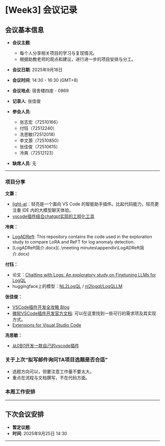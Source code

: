 # [Week3] 会议记录

## 会议基本信息

- **会议主题**:

  - 每个人分享相关项目的学习与复现情况。
  - 根据助教老师的观点和建议，进行进一步的项目安排与分工。
- **会议日期**: 2025年9月18日
- **会议时间**: 14:30 - 16:30 (GMT+8)
- **会议地点**: 宿舍楼四座 - 0869
- **记录人**: 张佳俊
- **参会人员**:

  - 张志宏（72510166）
  - 付钰（72512240）
  - 冼思敏(72512018)
  - 李文灏（72510850）
  - 张佳俊（72510615）
  - 冷爽（72512123）
- **缺席人员**: 无

---

### 项目分享

**文灏：**

- [light-at](https://github.com/HiMeditator/light-at/tree/main)：轻亮是一个面向 VS Code 的智能助手插件。比起代码能力，轻亮更注重 IDE 内的大模型聊天体验。
- [vscode插件结合chatgpt实现的工程化工具](http://github.com/airuikun/smart-ide)

**冷爽：**

- [LogADReft](https://github.com/mala-lab/LogADReft?utm_source=chatgpt.com): This repository contains the code used in the exploration study to compare LoRA and ReFT for log anomaly detection.
- [LogADReft简介.docx](..\meeting minutes\appendix\LogADReft简介.docx)

**付钰：**

- 论文：[Chatting with Logs: An exploratory study on Finetuning LLMs for LogQL](https://arxiv.org/abs/2412.03612)
- huggingface上的模型：[NL2LogQL](https://huggingface.co/nl-to-logql) / [nl2logql/LogQLLM](https://github.com/nl2logql/LogQLLM)

**张佳俊：**

- [VSCode插件开发全攻略 Blog](https://www.cnblogs.com/liuxianan/p/vscode-plugin-overview.html)
- [微软VSCode插件开发官方文档](https://code.visualstudio.com/docs/extensions/overview): 可以在这里找到一些可行的需求项及其实现方式。
- [Extensions for Visual Studio Code](https://marketplace.visualstudio.com/)

**冼思敏：**

- [从0到1开发一款自己的vscode插件](https://segmentfault.com/a/1190000040720760#item-3-4)

### 关于上次“拟写邮件询问TA项目选题是否合适”

- 选题方向可以，但要注意工作量不要太大。
- 重点在流程与文档撰写，不在代码方面。


### 本周工作安排

---

## 下次会议安排

- **暂定议题**:
- **时间**: 2025年9月25日 14:30

---
